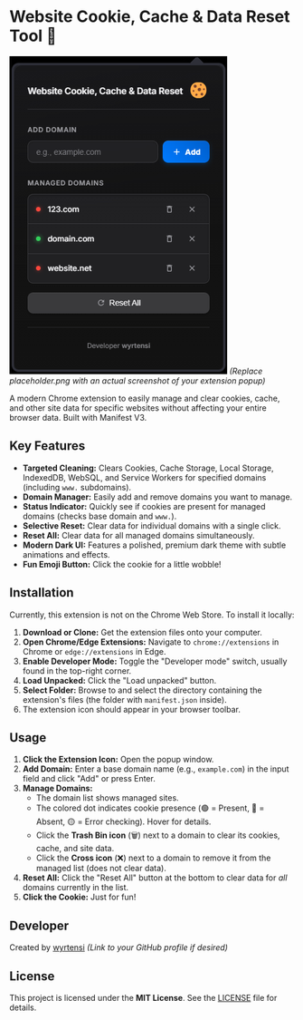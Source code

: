 # Website Cookie, Cache & Data Reset Tool 🍪

![Screenshot Placeholder](placeholder.png "Extension Popup Screenshot")
*(Replace placeholder.png with an actual screenshot of your extension popup)*

A modern Chrome extension to easily manage and clear cookies, cache, and other site data for specific websites without affecting your entire browser data. Built with Manifest V3.

## Key Features

*   **Targeted Cleaning:** Clears Cookies, Cache Storage, Local Storage, IndexedDB, WebSQL, and Service Workers for specified domains (including `www.` subdomains).
*   **Domain Manager:** Easily add and remove domains you want to manage.
*   **Status Indicator:** Quickly see if cookies are present for managed domains (checks base domain and `www.`).
*   **Selective Reset:** Clear data for individual domains with a single click.
*   **Reset All:** Clear data for all managed domains simultaneously.
*   **Modern Dark UI:** Features a polished, premium dark theme with subtle animations and effects.
*   **Fun Emoji Button:** Click the cookie for a little wobble!

## Installation

Currently, this extension is not on the Chrome Web Store. To install it locally:

1.  **Download or Clone:** Get the extension files onto your computer.
2.  **Open Chrome/Edge Extensions:** Navigate to `chrome://extensions` in Chrome or `edge://extensions` in Edge.
3.  **Enable Developer Mode:** Toggle the "Developer mode" switch, usually found in the top-right corner.
4.  **Load Unpacked:** Click the "Load unpacked" button.
5.  **Select Folder:** Browse to and select the directory containing the extension's files (the folder with `manifest.json` inside).
6.  The extension icon should appear in your browser toolbar.

## Usage

1.  **Click the Extension Icon:** Open the popup window.
2.  **Add Domain:** Enter a base domain name (e.g., `example.com`) in the input field and click "Add" or press Enter.
3.  **Manage Domains:**
    *   The domain list shows managed sites.
    *   The colored dot indicates cookie presence (🟢 = Present, 🔴 = Absent, 🟡 = Error checking). Hover for details.
    *   Click the **Trash Bin icon** (🗑️) next to a domain to clear its cookies, cache, and site data.
    *   Click the **Cross icon** (❌) next to a domain to remove it from the managed list (does not clear data).
4.  **Reset All:** Click the "Reset All" button at the bottom to clear data for *all* domains currently in the list.
5.  **Click the Cookie:** Just for fun!

## Developer

Created by [wyrtensi](https://github.com/wyrtensi) *(Link to your GitHub profile if desired)*

## License

This project is licensed under the **MIT License**. See the [LICENSE](LICENSE) file for details. 